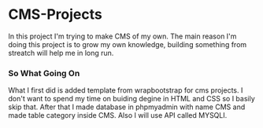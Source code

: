 # CMS-Projects

In this project I'm trying to make CMS of my own. The main reason I'm doing this project is to grow my own knowledge, building something from streatch will help me in long run.

### So What Going On

What I first did is added template from wrapbootstrap for cms projects. I don't want to spend my time on buiding degine in HTML and CSS so I basily skip that.
After that I made database in phpmyadmin with name CMS and made table category inside CMS.
Also I will use API called MYSQLI.
